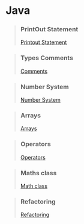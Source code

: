 # Java

>### PrintOut Statement 
>[Printout Statement](https://github.com/shreyash00007/java/blob/main/helloworld.java)

>### Types Comments
>[Comments](https://github.com/shreyash00007/java/blob/main/CommentInJava.class)

>### Number System
>[Number System](https://github.com/shreyash00007/java/blob/main/NumberSystem.java)

>### Arrays
>[Arrays](https://github.com/shreyash00007/java/blob/main/Arrays.java)

>### Operators
>[Operators](https://github.com/shreyash00007/java/blob/main/JavaOperators.java)

>### Maths class
>[Math class](https://github.com/shreyash00007/java/blob/main/MathsClass.java)

>### Refactoring
>[Refactoring]()
